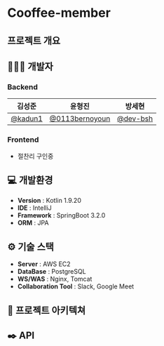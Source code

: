 # Cooffee-member

## 프로젝트 개요

## 🧑‍🤝‍🧑 개발자

### Backend
|                 김성준                  |                      윤형진                       |                       방세현                        |                                                                                                               
|:------------------------------------:|:----------------------------------------------:|:------------------------------------------------:|
| [@kadun1](https://github.com/kadun1) | [@0113bernoyoun](https://github.com/0113bernoyoun) | [@dev-bsh](https://github.com/dev-bsh) |

### Frontend
- 절찬리 구인중

## 💻 개발환경
- **Version** : Kotlin 1.9.20
- **IDE** : IntelliJ
- **Framework** : SpringBoot 3.2.0
- **ORM** : JPA

## ⚙️ 기술 스택
- **Server** : AWS EC2
- **DataBase** : PostgreSQL
- **WS/WAS** : Nginx, Tomcat
- **Collaboration Tool** : Slack, Google Meet

## 📝 프로젝트 아키텍쳐

## ✒️ API